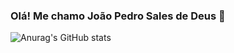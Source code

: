 ### Olá! Me chamo João Pedro Sales de Deus 👋

![Anurag's GitHub stats](https://github-readme-stats.vercel.app/api?username=anuraghazra&show_icons=true&theme=dracula)

